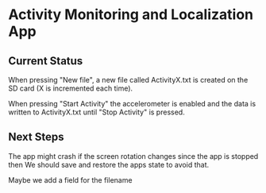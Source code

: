 # Activity Monitoring and Localization App

## Current Status

When pressing "New file", a new file called ActivityX.txt is created on the SD card 
(X is incremented each time).

When pressing "Start Activity" the accelerometer is enabled and the data is written to ActivityX.txt until 
"Stop Activity" is pressed.

## Next Steps
The app might crash if the screen rotation changes since the app is stopped then
We should save and restore the apps state to avoid that.

Maybe we add a field for the filename 


